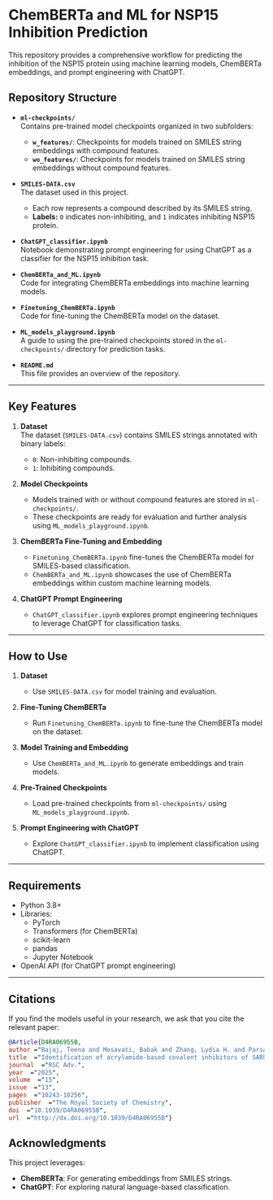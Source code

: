 # ChemBERTa and ML for NSP15 Inhibition Prediction

This repository provides a comprehensive workflow for predicting the inhibition of the NSP15 protein using machine learning models, ChemBERTa embeddings, and prompt engineering with ChatGPT.

## Repository Structure

- **`ml-checkpoints/`**  
  Contains pre-trained model checkpoints organized in two subfolders:
  - **`w_features/`**: Checkpoints for models trained on SMILES string embeddings with compound features.
  - **`wo_features/`**: Checkpoints for models trained on SMILES string embeddings without compound features.

- **`SMILES-DATA.csv`**  
  The dataset used in this project.  
  - Each row represents a compound described by its SMILES string.  
  - **Labels:** `0` indicates non-inhibiting, and `1` indicates inhibiting NSP15 protein.

- **`ChatGPT_classifier.ipynb`**  
  Notebook demonstrating prompt engineering for using ChatGPT as a classifier for the NSP15 inhibition task.

- **`ChemBERTa_and_ML.ipynb`**  
  Code for integrating ChemBERTa embeddings into machine learning models.

- **`Finetuning_ChemBERTa.ipynb`**  
  Code for fine-tuning the ChemBERTa model on the dataset.

- **`ML_models_playground.ipynb`**  
  A guide to using the pre-trained checkpoints stored in the `ml-checkpoints/` directory for prediction tasks.

- **`README.md`**  
  This file provides an overview of the repository.

---

## Key Features

1. **Dataset**  
   The dataset (`SMILES-DATA.csv`) contains SMILES strings annotated with binary labels:
   - `0`: Non-inhibiting compounds.
   - `1`: Inhibiting compounds.

2. **Model Checkpoints**  
   - Models trained with or without compound features are stored in `ml-checkpoints/`.
   - These checkpoints are ready for evaluation and further analysis using `ML_models_playground.ipynb`.

3. **ChemBERTa Fine-Tuning and Embedding**  
   - `Finetuning_ChemBERTa.ipynb` fine-tunes the ChemBERTa model for SMILES-based classification.
   - `ChemBERTa_and_ML.ipynb` showcases the use of ChemBERTa embeddings within custom machine learning models.

4. **ChatGPT Prompt Engineering**  
   - `ChatGPT_classifier.ipynb` explores prompt engineering techniques to leverage ChatGPT for classification tasks.

---

## How to Use

1. **Dataset**  
   - Use `SMILES-DATA.csv` for model training and evaluation.

2. **Fine-Tuning ChemBERTa**  
   - Run `Finetuning_ChemBERTa.ipynb` to fine-tune the ChemBERTa model on the dataset.

3. **Model Training and Embedding**  
   - Use `ChemBERTa_and_ML.ipynb` to generate embeddings and train models.

4. **Pre-Trained Checkpoints**  
   - Load pre-trained checkpoints from `ml-checkpoints/` using `ML_models_playground.ipynb`.

5. **Prompt Engineering with ChatGPT**  
   - Explore `ChatGPT_classifier.ipynb` to implement classification using ChatGPT.

---

## Requirements

- Python 3.8+
- Libraries:
  - PyTorch
  - Transformers (for ChemBERTa)
  - scikit-learn
  - pandas
  - Jupyter Notebook
- OpenAI API (for ChatGPT prompt engineering)

---

## Citations <a name="citations"></a>

If you find the models useful in your research, we ask that you cite the relevant paper:

```bibtex
@Article{D4RA06955B,
author ="Bajaj, Teena and Mosavati, Babak and Zhang, Lydia H. and Parsa, Mohammad S. and Wang, Huanchen and Kerek, Evan M. and Liang, Xueying and Tabatabaei Dakhili, Seyed Amir and Wehri, Eddie and Guo, Silin and Desai, Rushil N. and Orr, Lauren M. and Mofrad, Mohammad R. K. and Schaletzky, Julia and Ussher, John R. and Deng, Xufang and Stanley, Robin and Hubbard, Basil P. and Nomura, Daniel K. and Murthy, Niren",
title  ="Identification of acrylamide-based covalent inhibitors of SARS-CoV-2 (SCoV-2) Nsp15 using high-throughput screening and machine learning",
journal  ="RSC Adv.",
year  ="2025",
volume  ="15",
issue  ="13",
pages  ="10243-10256",
publisher  ="The Royal Society of Chemistry",
doi  ="10.1039/D4RA06955B",
url  ="http://dx.doi.org/10.1039/D4RA06955B"}
```

## Acknowledgments

This project leverages:
- **ChemBERTa**: For generating embeddings from SMILES strings.
- **ChatGPT**: For exploring natural language-based classification.
